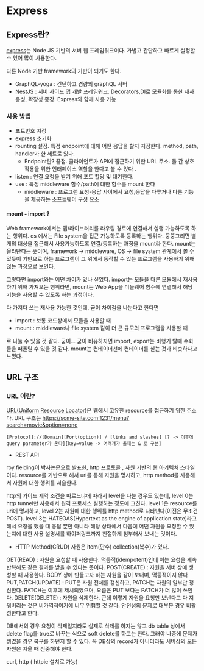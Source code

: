 # Express

## Express란?

[express](https://expressjs.com/ko/)는 Node JS 기반의 서버 웹 프레임워크이다. 가볍고 간단하고 빠르게 설정할 수 있어 많이 사용한다.

다른 Node 기반 framework의 기반이 되기도 한다.

* GraphQL-yoga : 간단하고 경량의 graphQL 서버
* [NestJS](https://github.com/nestjs/nest) : 서버 사이드 앱 개발 프레임워크. Decorators,DI로 모듈화를 통한 재사용성, 확장성 증강. Express와 함께 사용 가능

### 사용 방법

* 포트번호 지정
* express 초기화
* rounting 설정. 특정 endpoint에 대해 어떤 응답을 할지 지정한다. method, path, handler가 한 세트로 있다.
  * Endpoint란? 끝점. 클라이언트가 API에 접근하기 위한 URL 주소. 둘 간 상호작용을 위한 인터페이스 역할을 한다고 볼 수 있다 .
* listen : 연결 요청을 받기 위해 포트 할당 및 대기한다.
* use : 특정 middleware 함수/path에 대한 함수를 mount 한다
  * middleware : 프로그램 요청-응답 사이에서 요청,응답을 다루거나 다른 기능을 제공하는 소프트웨어 구성 요소

#### mount - import ?

Web framework에서는 앱/라이브러리를 라우팅 경로에 연결해서 실행 가능하도록 하는 행위다. os 에서는 File system을 접근 가능하도록 등록하는 행위다. 뭉뚱그리면 별개의 대상을 접근해서 사용가능하도록 연결/등록하는 과정을 mount라 한다. mount는 올라탄다는 뜻이며, framework -> middleware, OS -> file system 관계에서 볼 수 있듯이 기반으로 하는 프로그램이 그 위에서 동작할 수 있는 프로그램을 사용하기 위해 얹는 과정으로 보인다.

그렇다면 import와는 어떤 차이가 있나 싶었다. import는 모듈을 다른 모듈에서 재사용하기 위해 가져오는 행위라면,  mount는 Web App을 미들웨어 함수에 연결해서 해당 기능을 사용할 수 있도록 하는 과정이다.

다 가져다 쓰는 재사용 가능한 것인데, 굳이 차이점을 나눈다고 한다면

* import : 보통 코드상에서 모듈을 사용할 때
* mount : middleware나 file system 같이 더 큰 규모의 프로그램을 사용할 때

로 나눌 수 있을 것 같다. 굳이... 굳이 비유하자면 import, export는 비행기 탈때 수화물을 떠올릴 수 있을 것 같다. mount는 컨테이너선에 컨테이너를 싣는 것과 비슷하다고 느꼈다.

## URL 구조

### URL 이란?

[URL(Uniform Resource Locator)](https://developer.mozilla.org/ko/docs/Learn/Common_questions/Web_mechanics/What_is_a_URL)은 웹에서 고유한 resource를 접근하기 위한 주소다.
URL 구조는
https://some-site.com:1231/menu?search=movie&option=none
```text
[Protocol]://[Domain][Port(option)] / [links and slashes] [? -> 이후에 query parameter가 온다][key=value -> 여러개가 올때는 & 로 구분]
```
- REST API

roy fielding이 박사논문으로 발표한, http 프로토콜 , 자원 기반의 웹 아키텍처 스타일이다. resource를 기반으로 해서 uri를 통해 자원을 명시하고, http method를 사용해서 자원에 대한 행위를 서술한다.

http의 가이드 제약 조건을 따르느냐에 따라서 level을 나눈 경우도 있는데, level 0는 http tunnel만 사용해서 원격 프로세스 실행하는 정도에 그친다. level 1은 resource를 uri에 명시하고, level 2는 자원에 대한 행위를 http method로 나타낸다(이전은 무조건 POST). level 3는 HATEOAS(Hypertext as the engine of application state)라고 해서 요청을 했을 때 응답 뿐만 아니라 해당 상태에서 다음에 어떤 자원을 요청할 수 있는지에 대한 사용 설명서를 하이퍼링크까지 친절하게 첨부해서 보내는 것이다.

- HTTP Method(CRUD)
자원은 item(단수) collection(복수)가 있다.

GET(READ) : 자원을 요청할 때 사용한다. 멱등적(idempotent)인데 이는 요청을 계속 반복해도 같은 결과를 받을 수 있다는 뜻이다.
POST(CREATE) : 자원을 서버 상에 생성할 때 사용한다. BODY 상에 만들고자 하는 자원을 같이 보내며, 멱등적이지 않다
PUT,PATCH(UPDATE) : PUT은 자원 전체를 갱신하고, PATCH는 자원의 일부만 갱신한다. PATCH는 이후에 제시되었으며, 요즘은 PUT 보다는 PATCH가 더 많이 쓰인다.
DELETE(DELETE) : 자원을 삭제한다. 근데 이렇게 자원을 요청만 보낸다고 다 지워버리는 것은 비가역적이기에 너무 위험할 것 같다. 안전성의 문제로 대부분 경우 비활성한다고 한다.

 DB에서의 경우 요청이 삭제일지라도 실제로 삭제를 하지는 않고 db table 상에서 delete flag를 true로 바꾸는 식으로 soft delete를 하고는 한다. 그래야 나중에 문제가 생겼을 경우 복구를 하던지 할 수 있다. 꼭 DB상의 record가 아니더라도 서버상의 모든 자원은 지울 때 신중해야 한다.

curl, http ( httpie 설치로 가능)